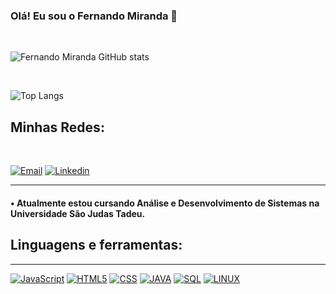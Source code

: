 

### Olá! Eu sou o Fernando Miranda 👋
<br>

![Fernando Miranda GitHub stats](https://github-readme-stats.vercel.app/api?username=Fernando1721&show_icons=true&theme=onedark)

<br>


![Top Langs](https://github-readme-stats.vercel.app/api/top-langs/?username=Fernando1721)



## Minhas Redes: 
<br>


[![Email](https://img.shields.io/badge/Gmail-D14836?style=for-the-badge&logo=gmail&logoColor=white)]()
[![Linkedin](https://img.shields.io/badge/LinkedIn-0077B5?style=for-the-badge&logo=linkedin&logoColor=white)](https://www.linkedin.com/in/fernandomirandaa/)
<br>

<hr>
<h4>
&bull; Atualmente estou cursando Análise e Desenvolvimento de Sistemas na Universidade São Judas Tadeu.

<br>

## Linguagens e ferramentas:
<hr>


[![JavaScript](https://img.shields.io/badge/JavaScript-F7DF1E?style=for-the-badge&logo=javascript&logoColor=black)]()
[![HTML5](https://img.shields.io/badge/HTML5-E34F26?style=for-the-badge&logo=html5&logoColor=white)]()
[![CSS](https://img.shields.io/badge/CSS3-1572B6?style=for-the-badge&logo=css3&logoColor=white)]()
[![JAVA](https://img.shields.io/badge/Java-ED8B00?style=for-the-badge&logo=openjdk&logoColor=white)]()
[![SQL](https://img.shields.io/badge/MySQL-00000F?style=for-the-badge&logo=mysql&logoColor=white)]()
[![LINUX](https://img.shields.io/badge/Linux-FCC624?style=for-the-badge&logo=linux&logoColor=black)]()

